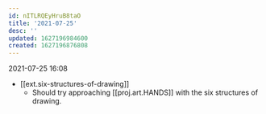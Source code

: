 ```yaml
---
id: nITLRQEyHruB8taO
title: '2021-07-25'
desc: ''
updated: 1627196984600
created: 1627196876808
---
```


2021-07-25 16:08
- [[ext.six-structures-of-drawing]]
  - Should try approaching [[proj.art.HANDS]] with the six structures of drawing.
  
